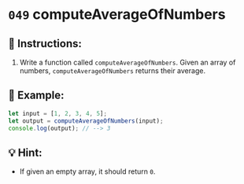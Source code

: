 # `049` computeAverageOfNumbers

## 📝 Instructions: 

1. Write a function called `computeAverageOfNumbers`. Given an array of numbers, `computeAverageOfNumbers` returns their average. 

## 📎 Example:

```js
let input = [1, 2, 3, 4, 5];
let output = computeAverageOfNumbers(input);
console.log(output); // --> 3
```

## 💡 Hint:

+ If given an empty array, it should return `0`.
